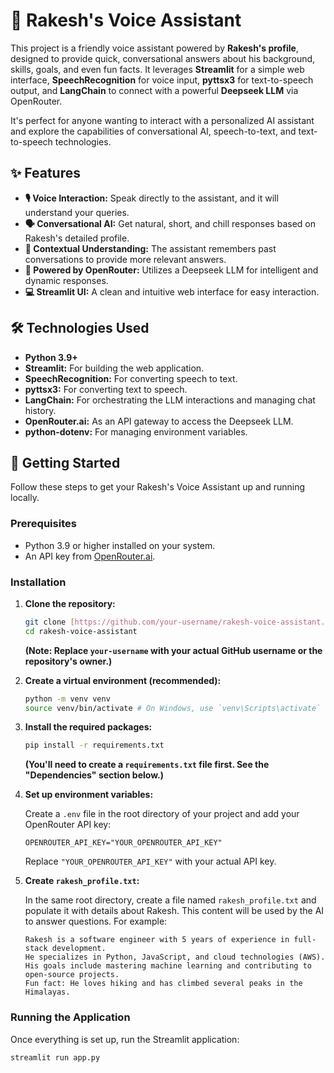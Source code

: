 # 🎤 Rakesh's Voice Assistant

This project is a friendly voice assistant powered by **Rakesh's profile**, designed to provide quick, conversational answers about his background, skills, goals, and even fun facts. It leverages **Streamlit** for a simple web interface, **SpeechRecognition** for voice input, **pyttsx3** for text-to-speech output, and **LangChain** to connect with a powerful **Deepseek LLM** via OpenRouter.

It's perfect for anyone wanting to interact with a personalized AI assistant and explore the capabilities of conversational AI, speech-to-text, and text-to-speech technologies.

## ✨ Features

* **🎙️ Voice Interaction:** Speak directly to the assistant, and it will understand your queries.
* **🗣️ Conversational AI:** Get natural, short, and chill responses based on Rakesh's detailed profile.
* **🧠 Contextual Understanding:** The assistant remembers past conversations to provide more relevant answers.
* **🚀 Powered by OpenRouter:** Utilizes a Deepseek LLM for intelligent and dynamic responses.
* **💻 Streamlit UI:** A clean and intuitive web interface for easy interaction.

## 🛠️ Technologies Used

* **Python 3.9+**
* **Streamlit:** For building the web application.
* **SpeechRecognition:** For converting speech to text.
* **pyttsx3:** For converting text to speech.
* **LangChain:** For orchestrating the LLM interactions and managing chat history.
* **OpenRouter.ai:** As an API gateway to access the Deepseek LLM.
* **python-dotenv:** For managing environment variables.

## 🚀 Getting Started

Follow these steps to get your Rakesh's Voice Assistant up and running locally.

### Prerequisites

* Python 3.9 or higher installed on your system.
* An API key from [OpenRouter.ai](https://openrouter.ai/).

### Installation

1.  **Clone the repository:**

    ```bash
    git clone [https://github.com/your-username/rakesh-voice-assistant.git](https://github.com/your-username/rakesh-voice-assistant.git)
    cd rakesh-voice-assistant
    ```

    **(Note: Replace `your-username` with your actual GitHub username or the repository's owner.)**

2.  **Create a virtual environment (recommended):**

    ```bash
    python -m venv venv
    source venv/bin/activate # On Windows, use `venv\Scripts\activate`
    ```

3.  **Install the required packages:**

    ```bash
    pip install -r requirements.txt
    ```

    **(You'll need to create a `requirements.txt` file first. See the "Dependencies" section below.)**

4.  **Set up environment variables:**

    Create a `.env` file in the root directory of your project and add your OpenRouter API key:

    ```
    OPENROUTER_API_KEY="YOUR_OPENROUTER_API_KEY"
    ```

    Replace `"YOUR_OPENROUTER_API_KEY"` with your actual API key.

5.  **Create `rakesh_profile.txt`:**

    In the same root directory, create a file named `rakesh_profile.txt` and populate it with details about Rakesh. This content will be used by the AI to answer questions. For example:

    ```
    Rakesh is a software engineer with 5 years of experience in full-stack development.
    He specializes in Python, JavaScript, and cloud technologies (AWS).
    His goals include mastering machine learning and contributing to open-source projects.
    Fun fact: He loves hiking and has climbed several peaks in the Himalayas.
    ```

### Running the Application

Once everything is set up, run the Streamlit application:

```bash
streamlit run app.py
